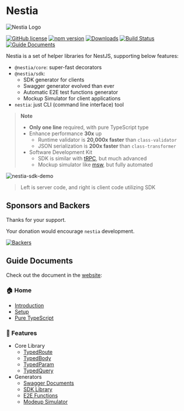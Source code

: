 # Nestia
![Nestia Logo](https://nestia.io/logo.png)

[![GitHub license](https://img.shields.io/badge/license-MIT-blue.svg)](https://github.com/samchon/nestia/blob/master/LICENSE)
[![npm version](https://img.shields.io/npm/v/@nestia/core.svg)](https://www.npmjs.com/package/@nestia/core)
[![Downloads](https://img.shields.io/npm/dm/nestia.svg)](https://www.npmjs.com/package/nestia)
[![Build Status](https://github.com/samchon/nestia/workflows/build/badge.svg)](https://github.com/samchon/nestia/actions?query=workflow%3Abuild)
[![Guide Documents](https://img.shields.io/badge/guide-documents-forestgreen)](https://nestia.io/docs/)

Nestia is a set of helper libraries for NestJS, supporting below features:

  - `@nestia/core`: super-fast decorators
  - `@nestia/sdk`:
    - SDK generator for clients
    - Swagger generator evolved than ever
    - Automatic E2E test functions generator
    - Mockup Simulator for client applications
  - `nestia`: just CLI (command line interface) tool

> **Note**
> 
> - **Only one line** required, with pure TypeScript type
> - Enhance performance **30x** up
>   - Runtime validator is **20,000x faster** than `class-validator`
>   - JSON serialization is **200x faster** than `class-transformer`
> - Software Development Kit
>   - SDK is similar with [tRPC](https://trpc.io), but much advanced
>   - Mockup simulator like [msw](https://mswjs.io/), but fully automated

![nestia-sdk-demo](https://user-images.githubusercontent.com/13158709/215004990-368c589d-7101-404e-b81b-fbc936382f05.gif)

> Left is server code, and right is client code utilizing SDK




## Sponsors and Backers
Thanks for your support.

Your donation would encourage `nestia` development.

[![Backers](https://opencollective.com/nestia/backers.svg?avatarHeight=75&width=600)](https://opencollective.com/nestia)




## Guide Documents
Check out the document in the [website](https://nestia.io/docs/):

### 🏠 Home
  - [Introduction](https://nestia.io/docs/)
  - [Setup](https://nestia.io/docs/setup/)
  - [Pure TypeScript](https://nestia.io/docs/pure)

### 📖 Features
  - Core Library
    - [TypedRoute](https://nestia.io/docs/core/TypedRoute/)
    - [TypedBody](https://nestia.io/docs/core/TypedBody/)
    - [TypedParam](https://nestia.io/docs/core/TypedParam/)
    - [TypedQuery](https://nestia.io/docs/core/TypedRoute/)
  - Generators
    - [Swagger Documents](https://nestia.io/docs/sdk/swagger/)
    - [SDK Library](https://nestia.io/docs/sdk/sdk/)
    - [E2E Functions](https://nestia.io/docs/sdk/e2e/)
    - [Modeup Simulator](https://nestia.io/docs/sdk/simulator/)
